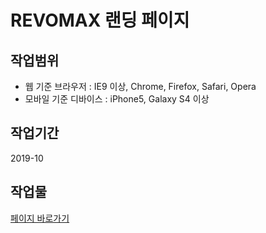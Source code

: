 # REVOMAX 랜딩 페이지

## 작업범위

- 웹 기준 브라우저 : IE9 이상, Chrome, Firefox, Safari, Opera
- 모바일 기준 디바이스 : iPhone5, Galaxy S4 이상

## 작업기간

2019-10

## 작업물

[페이지 바로가기](https://purymaster.github.io/revomax_landing)